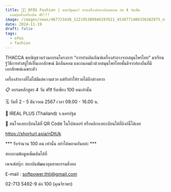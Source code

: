 ```yaml
---
title: 🧼✨ OFOS Fashion | นครปฐมมา! สายเครื่องสำอางห้ามพลาด กับ 4 วันเต็ม
  แถมลุ้นตั๋วเครื่องบิน ฟรี!!!
image: /images/news/467723430_122195389946197611_4530771406336382975_n-2.jpg
date: 2024-11-19
draft: false
tags:
  - ofos
  - fashion
---
```

THACCA ขอเชิญชวนร่วมอบรมโครงการ “การทำผลิตภัณฑ์เครื่องสำอางจากสมุนไพรไทย” มาเรียนรู้วิธีการทำสบู่ให้เป็นเอกลักษณ์ มีกลิ่นหอม และถนอมผิวด้วยสมุนไพรไทยชั้นดีจากท้องถิ่นที่มีเอกลักษณ์เฉพาะตัว



เครื่องสำอางที่ไม่ได้มีแต่ความสวย แต่ยังทำให้รวยได้อีกต่างหาก



📋 อบรมหลักสูตร 4 วัน ฟรี❗️ รับเพียง 100 คนเท่านั้น

🗓️ วันที่ 2 - 5 ธันวาคม 2567 เวลา 09.00 - 16.00 น.

📍 IREAL PLUS (Thailand) จ.นครปฐม



🚩 สนใจลงทะเบียนได้ที่ QR Code ในโปสเตอร์ หรือคลิกลงทะเบียนได้ที่ลิงก์นี้ได้เลย

https://shorturl.asia/nDtUk



\*\*\* รับจำนวน 100 คน เท่านั้น อย่าได้พลาดกันหล่ะ \*\*\*



สอบถามข้อมูลเพิ่มเติมได้ที่

เพจเฟสบุ๊ก: สถาบันพัฒนาอุตสาหกรรมสิ่งทอ

E-mail : softpower.thti@gmail.com

02-713 5492-9 ต่อ 100 (คุณจิราพร)
